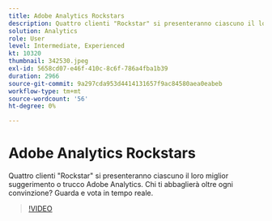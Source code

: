 ```yaml
---
title: Adobe Analytics Rockstars
description: Quattro clienti "Rockstar" si presenteranno ciascuno il loro miglior suggerimento o trucco Adobe Analytics. Chi ti abbaglierà oltre ogni convinzione? Guarda e vota in tempo reale.
solution: Analytics
role: User
level: Intermediate, Experienced
kt: 10320
thumbnail: 342530.jpeg
exl-id: 5658cd07-e46f-410c-8c6f-786a4fba1b39
duration: 2966
source-git-commit: 9a297cda953d4414131657f9ac84580aea0eabeb
workflow-type: tm+mt
source-wordcount: '56'
ht-degree: 0%

---
```


# Adobe Analytics Rockstars

Quattro clienti &quot;Rockstar&quot; si presenteranno ciascuno il loro miglior suggerimento o trucco Adobe Analytics. Chi ti abbaglierà oltre ogni convinzione? Guarda e vota in tempo reale.

>[!VIDEO](https://video.tv.adobe.com/v/342530/?quality=12&learn=on)
